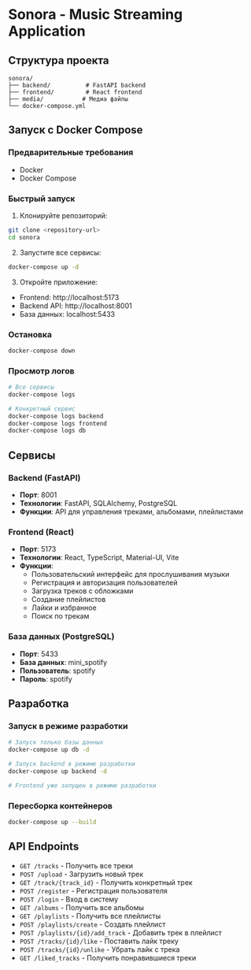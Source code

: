 # Sonora - Music Streaming Application

## Структура проекта

```
sonora/
├── backend/          # FastAPI backend
├── frontend/         # React frontend
├── media/           # Медиа файлы
└── docker-compose.yml
```

## Запуск с Docker Compose

### Предварительные требования

- Docker
- Docker Compose

### Быстрый запуск

1. Клонируйте репозиторий:
```bash
git clone <repository-url>
cd sonora
```

2. Запустите все сервисы:
```bash
docker-compose up -d
```

3. Откройте приложение:
- Frontend: http://localhost:5173
- Backend API: http://localhost:8001
- База данных: localhost:5433

### Остановка

```bash
docker-compose down
```

### Просмотр логов

```bash
# Все сервисы
docker-compose logs

# Конкретный сервис
docker-compose logs backend
docker-compose logs frontend
docker-compose logs db
```

## Сервисы

### Backend (FastAPI)
- **Порт**: 8001
- **Технологии**: FastAPI, SQLAlchemy, PostgreSQL
- **Функции**: API для управления треками, альбомами, плейлистами

### Frontend (React)
- **Порт**: 5173
- **Технологии**: React, TypeScript, Material-UI, Vite
- **Функции**: 
  - Пользовательский интерфейс для прослушивания музыки
  - Регистрация и авторизация пользователей
  - Загрузка треков с обложками
  - Создание плейлистов
  - Лайки и избранное
  - Поиск по трекам

### База данных (PostgreSQL)
- **Порт**: 5433
- **База данных**: mini_spotify
- **Пользователь**: spotify
- **Пароль**: spotify

## Разработка

### Запуск в режиме разработки

```bash
# Запуск только базы данных
docker-compose up db -d

# Запуск backend в режиме разработки
docker-compose up backend -d

# Frontend уже запущен в режиме разработки
```

### Пересборка контейнеров

```bash
docker-compose up --build
```

## API Endpoints

- `GET /tracks` - Получить все треки
- `POST /upload` - Загрузить новый трек
- `GET /track/{track_id}` - Получить конкретный трек
- `POST /register` - Регистрация пользователя
- `POST /login` - Вход в систему
- `GET /albums` - Получить все альбомы
- `GET /playlists` - Получить все плейлисты
- `POST /playlists/create` - Создать плейлист
- `POST /playlists/{id}/add_track` - Добавить трек в плейлист
- `POST /tracks/{id}/like` - Поставить лайк треку
- `POST /tracks/{id}/unlike` - Убрать лайк с трека
- `GET /liked_tracks` - Получить понравившиеся треки	
